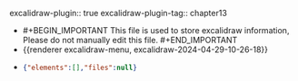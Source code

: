 excalidraw-plugin:: true
excalidraw-plugin-tag:: chapter13

- #+BEGIN_IMPORTANT
  This file is used to store excalidraw information, Please do not manually edit this file.
  #+END_IMPORTANT
- {{renderer excalidraw-menu, excalidraw-2024-04-29-10-26-18}}
- ```json
  {"elements":[],"files":null}
  ```
